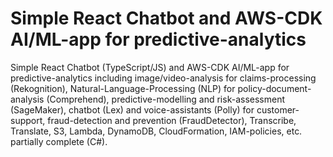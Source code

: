 # Simple React Chatbot and AWS-CDK AI/ML-app for predictive-analytics
Simple React Chatbot (TypeScript/JS) and AWS-CDK AI/ML-app for predictive-analytics including image/video-analysis for claims-processing (Rekognition), Natural-Language-Processing (NLP) for policy-document-analysis (Comprehend), predictive-modelling and risk-assessment (SageMaker), chatbot (Lex) and voice-assistants (Polly) for customer-support, fraud-detection and prevention (FraudDetector), Transcribe, Translate, S3, Lambda, DynamoDB, CloudFormation, IAM-policies, etc. partially complete (C#).
